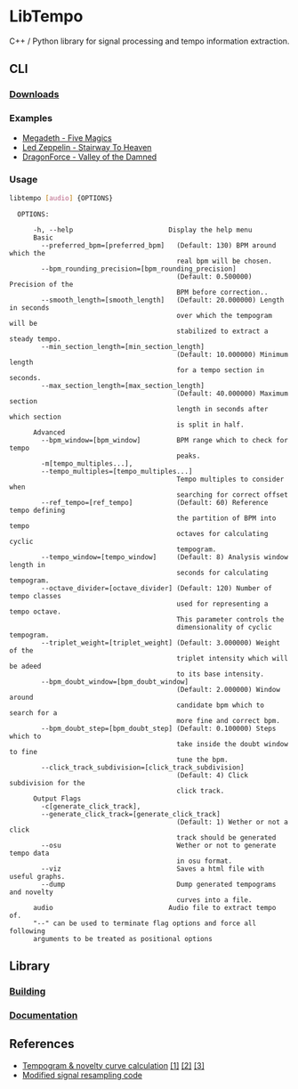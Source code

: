 # LibTempo
C++ / Python library for signal processing and tempo information extraction.

## CLI
### [Downloads](https://github.com/EgorDm/libtempo/releases)
### Examples
* [Megadeth - Five Magics](https://github.com/EgorDm/libtempo/raw/master/docs/assets/magics.png)
* [Led Zeppelin - Stairway To Heaven](https://github.com/EgorDm/libtempo/raw/master/docs/assets/stairway.png)
* [DragonForce - Valley of the Damned](https://github.com/EgorDm/libtempo/raw/master/docs/assets/valley_of.png)

### Usage
```bash
libtempo [audio] {OPTIONS}
```
```
  OPTIONS:

      -h, --help                        Display the help menu
      Basic
        --preferred_bpm=[preferred_bpm]   (Default: 130) BPM around which the
                                          real bpm will be chosen.
        --bpm_rounding_precision=[bpm_rounding_precision]
                                          (Default: 0.500000) Precision of the
                                          BPM before correction..
        --smooth_length=[smooth_length]   (Default: 20.000000) Length in seconds
                                          over which the tempogram will be
                                          stabilized to extract a steady tempo.
        --min_section_length=[min_section_length]
                                          (Default: 10.000000) Minimum length
                                          for a tempo section in seconds.
        --max_section_length=[max_section_length]
                                          (Default: 40.000000) Maximum section
                                          length in seconds after which section
                                          is split in half.
      Advanced
        --bpm_window=[bpm_window]         BPM range which to check for tempo
                                          peaks.
        -m[tempo_multiples...],
        --tempo_multiples=[tempo_multiples...]
                                          Tempo multiples to consider when
                                          searching for correct offset
        --ref_tempo=[ref_tempo]           (Default: 60) Reference tempo defining
                                          the partition of BPM into tempo
                                          octaves for calculating cyclic
                                          tempogram.
        --tempo_window=[tempo_window]     (Default: 8) Analysis window length in
                                          seconds for calculating tempogram.
        --octave_divider=[octave_divider] (Default: 120) Number of tempo classes
                                          used for representing a tempo octave.
                                          This parameter controls the
                                          dimensionality of cyclic tempogram.
        --triplet_weight=[triplet_weight] (Default: 3.000000) Weight of the
                                          triplet intensity which will be adeed
                                          to its base intensity.
        --bpm_doubt_window=[bpm_doubt_window]
                                          (Default: 2.000000) Window around
                                          candidate bpm which to search for a
                                          more fine and correct bpm.
        --bpm_doubt_step=[bpm_doubt_step] (Default: 0.100000) Steps which to
                                          take inside the doubt window to fine
                                          tune the bpm.
        --click_track_subdivision=[click_track_subdivision]
                                          (Default: 4) Click subdivision for the
                                          click track.
      Output Flags
        -c[generate_click_track],
        --generate_click_track=[generate_click_track]
                                          (Default: 1) Wether or not a click
                                          track should be generated
        --osu                             Wether or not to generate tempo data
                                          in osu format.
        --viz                             Saves a html file with useful graphs.
        --dump                            Dump generated tempograms and novelty
                                          curves into a file.
      audio                             Audio file to extract tempo of.
      "--" can be used to terminate flag options and force all following
      arguments to be treated as positional options
```

## Library
### [Building](https://github.com/EgorDm/libtempo/wiki/Building)
### [Documentation](https://github.com/EgorDm/libtempo/wiki/Documentation)

## References
* [Tempogram & novelty curve calculation](http://resources.mpi-inf.mpg.de/MIR/tempogramtoolbox/) [[1]](https://ieeexplore.ieee.org/document/5654580/) [[2]](http://resources.mpi-inf.mpg.de/MIR/tempogramtoolbox/2010_GroscheMuellerKurth_TempogramCyclic_ICASSP.pdf) [[3]](http://resources.mpi-inf.mpg.de/MIR/tempogramtoolbox/2009_GroscheMueller_PredominantLocalPeriodicy_WASPAA.pdf)
* [Modified signal resampling code](https://github.com/terrygta/SignalResampler)
